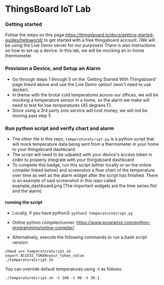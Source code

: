 # ThingsBoard IoT Lab
### Getting started
Follow the steps on this page https://thingsboard.io/docs/getting-started-guides/helloworld/ to get started with a free thingsboard account. (We will be using the Live Demo server for our purposes)
There is also instructions on how to set up a device. In this lab, we will be mocking an in-home thermometer.

### Provision a Device, and Setup an Alarm
* Go through steps 1 through 5 on the 'Getting Started With Thingsboard' page linked above and use the Live Demo option! (won't need to use docker).
* In theme with the brutal cold temperatures across our offices, we will be mocking a temperature sensor in a home, so the alarm we make will need to test for low temperatures (45 degrees F).
* Since using a 3rd party sms service will cost money, we will not be moving past step 5

### Run python script and verify chart and alarm
* The other file in this repo, `temperatureScript.py` is a python script that will mock temperature data being sent from a thermometer in your home to your thingsboard dashboard.
* The script will need to be udpated with your device's access token in order to properly integrate with your thingsboard dashboard
* To complete this badge, run this script (either locally or on the online compiler linked below) and screenshot a flow chart of the temperature over time as well as the alarm widget after the script has finished. There is an example of said screenshot in this repo called example_dashboard.png (The important widgets are the time series flot and the alarm)

#### running the script
* Locally, if you have python3: `python3 temperatureScript.py`

* Online python compiler/runner: https://www.programiz.com/python-programming/online-compiler/

* Alternatively, execute the following commands to run a bash script version:
```
chmod u+x temperatureScript.sh
export ACCESS_TOKEN=your_token_value
./temperatureScript.sh
```

You can override default temperatures using -t as follows:
```
./temperatureScript.sh -t 100 -t 90 -t 30.1
```
